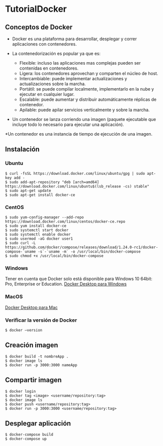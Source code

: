 # TutorialDocker

## Conceptos de Docker
* Docker es una plataforma para desarrollar, desplegar y correr aplicaciones con contenedores.

* La contenedorización es popular ya que es:
  - Flexible: incluso las aplicaciones mas complejas pueden ser contenidas en contenedores.
  - Ligera: los contenedores aprovechan y comparten el núcleo de host.
  - Intercambiable: puede implementar actualizaciones y actualizaciones sobre la marcha.
  - Portátil: se puede compilar localmente, implementarlo en la nube y ejecutar en cualquier lugar.
  - Escalable: puede aumentar y distribuir automáticamente réplicas de contenedor.
  - Apilable: puede apilar servicios verticalmente y sobre la marcha.

* Un contenedor se lanza corriendo una imagen (paquete ejecutable que incluye todo lo necesario para ejecutar una aplicación).

*Un contenedor es una instancia de tiempo de ejecución de una imagen.


## Instalación
### Ubuntu
```
$ curl -fsSL https://download.docker.com/linux/ubuntu/gpg | sudo apt-
key add -
$ sudo add-apt-repository "deb [arch=amd64] 
https://download.docker.com/linux/ubuntu$(lsb_release -cs) stable"
$ sudo apt-get update
$ sudo apt-get install docker-ce
```

### CentOS
```
$ sudo yum-config-manager --add-repo https://download.docker.com/linux/centos/docker-ce.repo
$ sudo yum install docker-ce
$ sudo systemctl start docker
$ sudo systemctl enable docker
$ sudo usermod -aG docker user1
$ sudo curl -L https://github.com/docker/compose/releases/download/1.24.0-rc1/docker-compose-`uname -s`-`uname -m` -o /usr/local/bin/docker-compose
$ sudo chmod +x /usr/local/bin/docker-compose
```

### Windows 
Tener en cuenta que Docker solo está disponible para Windows 10 64bit: Pro, Enterprise or Education.
[Docker Desktop para Windows](https://docs.docker.com/docker-for-windows/install/)

### MacOS
[Docker Desktop para Mac](https://docs.docker.com/docker-for-mac/install/)

### Verificar la versión de Docker
```
$ docker –version 
```
## Creación imagen
```
$ docker build -t nombreApp .
$ docker image ls
$ docker run -p 3000:3000 nameApp
```

## Compartir imagen
```
$ docker login
$ docker tag <image> <username/repository:tag>
$ docker image ls
$ docker push <username/repository:tag>
$ docker run -p 3000:3000 <username/repository:tag>
```

## Desplegar aplicación
```
$ docker-compose build
$ docker-compose up
```
